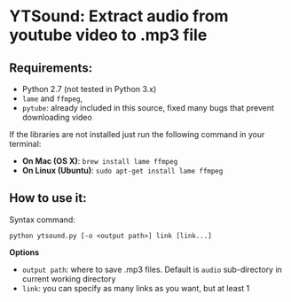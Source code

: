 # YTSound: Extract audio from youtube video to .mp3 file

## Requirements:
* Python 2.7 (not tested in Python 3.x)
* `lame` and `ffmpeg`, 
* `pytube`: already included in this source, fixed many bugs that prevent downloading video

If the libraries are not installed just run the following command in your terminal:
* **On Mac (OS X)**: `brew install lame ffmpeg`
* **On Linux (Ubuntu)**: `sudo apt-get install lame ffmpeg`

## How to use it:
Syntax command:
```
python ytsound.py [-o <output path>] link [link...]
```

**Options**
* `output path`: where to save .mp3 files. Default is `audio` sub-directory in current working directory
* `link`: you can specify as many links as you want, but at least 1